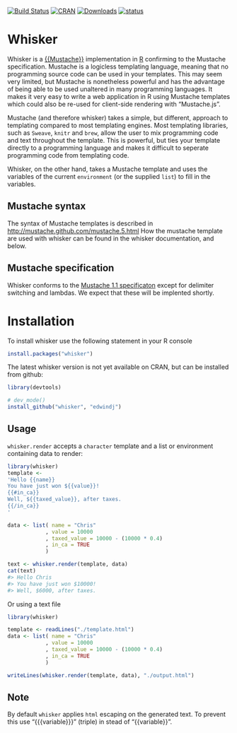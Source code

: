 
<!-- README.md is generated from README.Rmd. Please edit that file -->

[![Build
Status](https://travis-ci.org/edwindj/whisker.png?branch=master)](https://travis-ci.org/edwindj/whisker)
[![CRAN](http://www.r-pkg.org/badges/version/whisker)](https://CRAN.R-project.org/package=whisker)
[![Downloads](http://cranlogs.r-pkg.org/badges/whisker)](http://www.r-pkg.org/pkg/whisker)
[![status](https://tinyverse.netlify.com/badge/whisker)](https://CRAN.R-project.org/package=whisker)

Whisker
=======

Whisker is a [{{Mustache}}](http://mustache.github.com) implementation
in [R](http://www.r-project.org/) confirming to the Mustache
specification. Mustache is a logicless templating language, meaning that
no programming source code can be used in your templates. This may seem
very limited, but Mustache is nonetheless powerful and has the advantage
of being able to be used unaltered in many programming languages. It
makes it very easy to write a web application in R using Mustache
templates which could also be re-used for client-side rendering with
“Mustache.js”.

Mustache (and therefore whisker) takes a simple, but different, approach
to templating compared to most templating engines. Most templating
libraries, such as `Sweave`, `knitr` and `brew`, allow the user to mix
programming code and text throughout the template. This is powerful, but
ties your template directly to a programming language and makes it
difficult to seperate programming code from templating code.

Whisker, on the other hand, takes a Mustache template and uses the
variables of the current `environment` (or the supplied `list`) to fill
in the variables.

Mustache syntax
---------------

The syntax of Mustache templates is described in
<a href="http://mustache.github.com/mustache.5.html" class="uri">http://mustache.github.com/mustache.5.html</a>
How the mustache template are used with whisker can be found in the
whisker documentation, and below.

Mustache specification
----------------------

Whisker conforms to the [Mustache 1.1
specificaton](https://github.com/mustache/spec) except for delimiter
switching and lambdas. We expect that these will be implented shortly.

Installation
============

To install whisker use the following statement in your R console

```r
install.packages("whisker")
```

The latest whisker version is not yet available on CRAN, but can be
installed from github:

```r
library(devtools)

# dev_mode()
install_github("whisker", "edwindj")
```
Usage
-----

`whisker.render` accepts a `character` template and a list or
environment containing data to render:

```r
library(whisker)
template <- 
'Hello {{name}}
You have just won ${{value}}!
{{#in_ca}}
Well, ${{taxed_value}}, after taxes.
{{/in_ca}}
'

data <- list( name = "Chris"
            , value = 10000
            , taxed_value = 10000 - (10000 * 0.4)
            , in_ca = TRUE
            )

text <- whisker.render(template, data)
cat(text)
#> Hello Chris
#> You have just won $10000!
#> Well, $6000, after taxes.
```

Or using a text file

```r
library(whisker)

template <- readLines("./template.html")
data <- list( name = "Chris"
            , value = 10000
            , taxed_value = 10000 - (10000 * 0.4)
            , in_ca = TRUE
            )

writeLines(whisker.render(template, data), "./output.html")
```

Note
----

By default `whisker` applies `html` escaping on the generated text. To
prevent this use “{{{variable}}}” (triple) in stead of “{{variable}}”.
